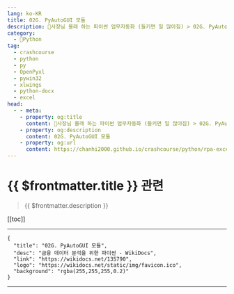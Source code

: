 ```yaml
---
lang: ko-KR
title: 02G. PyAutoGUI 모듈 
description: 🐍사장님 몰래 하는 파이썬 업무자동화 (들키면 일 많아짐) > 02G. PyAutoGUI 모듈 
category:
  - 🐍Python
tag: 
  - crashcourse
  - python
  - py
  - OpenPyxl
  - pywin32
  - xlwings
  - python-docx
  - excel
head:
  - - meta:
    - property: og:title
      content: 🐍사장님 몰래 하는 파이썬 업무자동화 (들키면 일 많아짐) > 02G. PyAutoGUI 모듈 
    - property: og:description
      content: 02G. PyAutoGUI 모듈 
    - property: og:url
      content: https://chanhi2000.github.io/crashcourse/python/rpa-excel/02g.html
---
```


# {{ $frontmatter.title }} 관련

> {{ $frontmatter.description }}

[[toc]]

---

```component VPCard
{
  "title": "02G. PyAutoGUI 모듈",
  "desc": "금융 데이터 분석을 위한 파이썬 - WikiDocs",
  "link": "https://wikidocs.net/135790",
  "logo": "https://wikidocs.net/static/img/favicon.ico",
  "background": "rgba(255,255,255,0.2)"
}
```

---

<TagLinks />